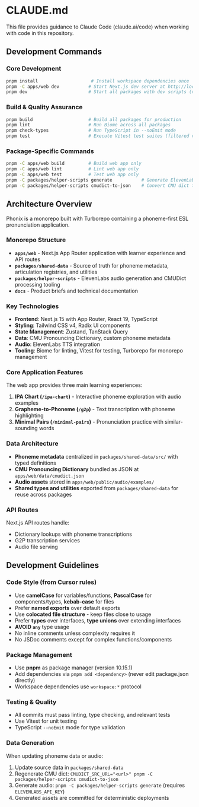 # CLAUDE.md

This file provides guidance to Claude Code (claude.ai/code) when working with code in this repository.

## Development Commands

### Core Development
```bash
pnpm install                    # Install workspace dependencies once
pnpm -C apps/web dev           # Start Next.js dev server at http://localhost:3000
pnpm dev                       # Start all packages with dev scripts (via Turborepo)
```

### Build & Quality Assurance
```bash
pnpm build                     # Build all packages for production
pnpm lint                      # Run Biome across all packages
pnpm check-types               # Run TypeScript in --noEmit mode
pnpm test                      # Execute Vitest test suites (filtered via Turborepo)
```

### Package-Specific Commands
```bash
pnpm -C apps/web build         # Build web app only
pnpm -C apps/web lint          # Lint web app only
pnpm -C apps/web test          # Test web app only
pnpm -C packages/helper-scripts generate           # Generate ElevenLabs audio
pnpm -C packages/helper-scripts cmudict-to-json    # Convert CMU dict to JSON
```

## Architecture Overview

Phonix is a monorepo built with Turborepo containing a phoneme-first ESL pronunciation application.

### Monorepo Structure
- **`apps/web`** - Next.js App Router application with learner experience and API routes
- **`packages/shared-data`** - Source of truth for phoneme metadata, articulation registries, and utilities
- **`packages/helper-scripts`** - ElevenLabs audio generation and CMUDict processing tooling
- **`docs`** - Product briefs and technical documentation

### Key Technologies
- **Frontend**: Next.js 15 with App Router, React 19, TypeScript
- **Styling**: Tailwind CSS v4, Radix UI components
- **State Management**: Zustand, TanStack Query
- **Data**: CMU Pronouncing Dictionary, custom phoneme metadata
- **Audio**: ElevenLabs TTS integration
- **Tooling**: Biome for linting, Vitest for testing, Turborepo for monorepo management

### Core Application Features
The web app provides three main learning experiences:
1. **IPA Chart (`/ipa-chart`)** - Interactive phoneme exploration with audio examples
2. **Grapheme-to-Phoneme (`/g2p`)** - Text transcription with phoneme highlighting
3. **Minimal Pairs (`/minimal-pairs`)** - Pronunciation practice with similar-sounding words

### Data Architecture
- **Phoneme metadata** centralized in `packages/shared-data/src/` with typed definitions
- **CMU Pronouncing Dictionary** bundled as JSON at `apps/web/data/cmudict.json`
- **Audio assets** stored in `apps/web/public/audio/examples/`
- **Shared types and utilities** exported from `packages/shared-data` for reuse across packages

### API Routes
Next.js API routes handle:
- Dictionary lookups with phoneme transcriptions
- G2P transcription services
- Audio file serving

## Development Guidelines

### Code Style (from Cursor rules)
- Use **camelCase** for variables/functions, **PascalCase** for components/types, **kebab-case** for files
- Prefer **named exports** over default exports
- Use **colocated file structure** - keep files close to usage
- Prefer **types** over interfaces, **type unions** over extending interfaces
- **AVOID `any`** type usage
- No inline comments unless complexity requires it
- No JSDoc comments except for complex functions/components

### Package Management
- Use **pnpm** as package manager (version 10.15.1)
- Add dependencies via `pnpm add <dependency>` (never edit package.json directly)
- Workspace dependencies use `workspace:*` protocol

### Testing & Quality
- All commits must pass linting, type checking, and relevant tests
- Use Vitest for unit testing
- TypeScript `--noEmit` mode for type validation

### Data Generation
When updating phoneme data or audio:
1. Update source data in `packages/shared-data`
2. Regenerate CMU dict: `CMUDICT_SRC_URL="<url>" pnpm -C packages/helper-scripts cmudict-to-json`
3. Generate audio: `pnpm -C packages/helper-scripts generate` (requires `ELEVENLABS_API_KEY`)
4. Generated assets are committed for deterministic deployments
